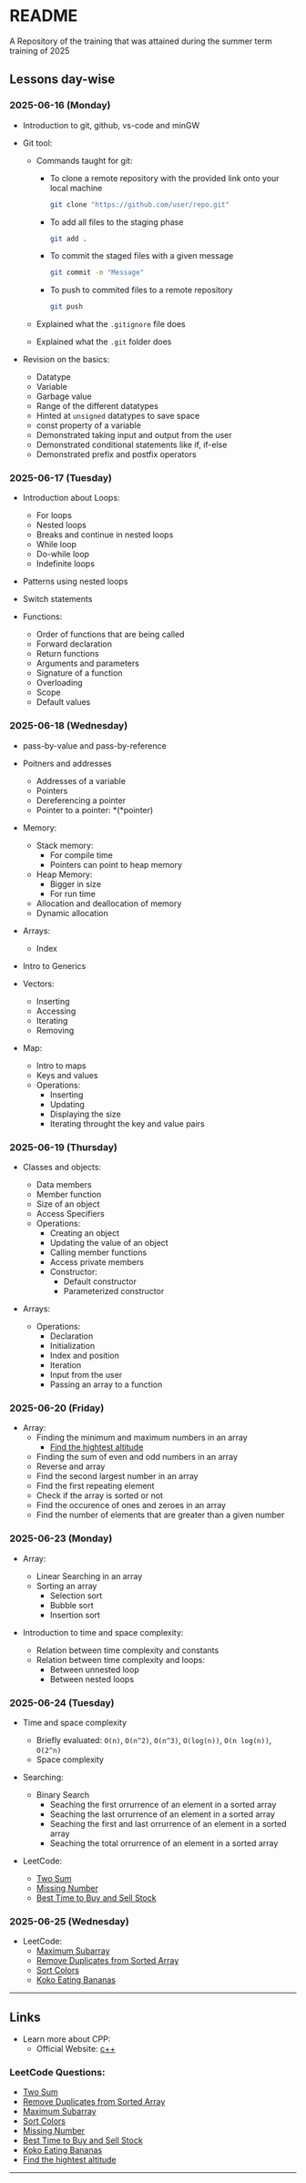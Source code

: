 # README
A Repository of the training that was attained during the summer term training of 2025

## Lessons day-wise
### 2025-06-16 (Monday)
- Introduction to git, github, vs-code and minGW

- Git tool:
    - Commands taught for git:
        - To clone a remote repository with the provided link onto your local machine
            ```bash
            git clone "https://github.com/user/repo.git"
            ```

        - To add all files to the staging phase
            ```bash
            git add .
            ```

        - To commit the staged files with a given message
            ```bash
            git commit -m "Message"
            ```

        - To push to commited files to a remote repository
            ```bash
            git push
            ```

    - Explained what the `.gitignore` file does
    - Explained what the `.git` folder does

- Revision on the basics:
    - Datatype
    - Variable
    - Garbage value
    - Range of the different datatypes
    - Hinted at `unsigned` datatypes to save space
    - const property of a variable
    - Demonstrated taking input and output from the user
    - Demonstrated conditional statements like if, if-else
    - Demonstrated prefix and postfix operators



### 2025-06-17 (Tuesday)
- Introduction about Loops:
    - For loops
    - Nested loops
    - Breaks and continue in nested loops
    - While loop
    - Do-while loop
    - Indefinite loops

- Patterns using nested loops

- Switch statements

- Functions:
    - Order of functions that are being called
    - Forward declaration
    - Return functions
    - Arguments and parameters
    - Signature of a function
    - Overloading
    - Scope
    - Default values


### 2025-06-18 (Wednesday)
- pass-by-value and pass-by-reference

- Poitners and addresses
    - Addresses of a variable
    - Pointers
    - Dereferencing a pointer
    - Pointer to a pointer: \*(\*pointer)

- Memory:
    - Stack memory:
        - For compile time
        - Pointers can point to heap memory
    - Heap Memory:
        - Bigger in size
        - For run time
    - Allocation and deallocation of memory
    - Dynamic allocation

- Arrays:
    - Index

- Intro to Generics

- Vectors:
    - Inserting
    - Accessing
    - Iterating
    - Removing

- Map:
    - Intro to maps
    - Keys and values
    - Operations:
        - Inserting
        - Updating
        - Displaying the size
        - Iterating throught the key and value pairs



### 2025-06-19 (Thursday)
- Classes and objects:
    - Data members
    - Member function
    - Size of an object
    - Access Specifiers
    - Operations:
        - Creating an object
        - Updating the value of an object
        - Calling member functions
        - Access private members
        - Constructor:
            - Default constructor
            - Parameterized constructor

- Arrays:
    - Operations:
        - Declaration
        - Initialization
        - Index and position
        - Iteration
        - Input from the user
        - Passing an array to a function



### 2025-06-20 (Friday)
- Array:
    - Finding the minimum and maximum numbers in an array
        - [Find the hightest altitude][wl-leetcode-1732]
    - Finding the sum of even and odd numbers in an array
    - Reverse and array
    - Find the second largest number in an array
    - Find the first repeating element
    - Check if the array is sorted or not
    - Find the occurence of ones and zeroes in an array
    - Find the number of elements that are greater than a given number



### 2025-06-23 (Monday)
- Array:
    - Linear Searching in an array
    - Sorting an array
        - Selection sort
        - Bubble sort
        - Insertion sort

- Introduction to time and space complexity:
    - Relation between time complexity and constants
    - Relation between time complexity and loops:
        - Between unnested loop
        - Between nested loops



### 2025-06-24 (Tuesday)
- Time and space complexity
    - Briefly evaluated: `O(n)`, `O(n^2)`, `O(n^3)`, `O(log(n))`, `O(n log(n))`, `O(2^n)`
    - Space complexity

- Searching:
    - Binary Search
        - Seaching the first orrurrence of an element in a sorted array
        - Seaching the last orrurrence of an element in a sorted array
        - Seaching the first and last orrurrence of an element in a sorted array
        - Seaching the total orrurrence of an element in a sorted array

- LeetCode:
    - [Two Sum][wl-leetcode-0001]
    - [Missing Number][wl-leetcode-0268]
    - [Best Time to Buy and Sell Stock][wl-leetcode-0121]



### 2025-06-25 (Wednesday)
- LeetCode:
    - [Maximum Subarray][wl-leetcode-0053]
    - [Remove Duplicates from Sorted Array][wl-leetcode-0026]
    - [Sort Colors][wl-leetcode-0075]
    - [Koko Eating Bananas][wl-leetcode-0875]



---



## Links
- Learn more about CPP:
    - Official Website: [c++][wl-cplusplus-website]


### LeetCode Questions:
- [Two Sum][wl-leetcode-0001]
- [Remove Duplicates from Sorted Array][wl-leetcode-0026]
- [Maximum Subarray][wl-leetcode-0053]
- [Sort Colors][wl-leetcode-0075]
- [Missing Number][wl-leetcode-0268]
- [Best Time to Buy and Sell Stock][wl-leetcode-0121]
- [Koko Eating Bananas][wl-leetcode-0875]
- [Find the hightest altitude][wl-leetcode-1732]


---



<!-- links -->
[wl-cplusplus-website]: https://cplusplus.com/
[wl-leetcode-0001]: https://leetcode.com/problems/two-sum/
[wl-leetcode-0026]: https://leetcode.com/problems/remove-duplicates-from-sorted-array/
[wl-leetcode-0053]: https://leetcode.com/problems/maximum-subarray/
[wl-leetcode-0075]: https://leetcode.com/problems/sort-colors/
[wl-leetcode-0121]: https://leetcode.com/problems/best-time-to-buy-and-sell-stock/
[wl-leetcode-0268]: https://leetcode.com/problems/missing-number/
[wl-leetcode-0875]: https://leetcode.com/problems/koko-eating-bananas/
[wl-leetcode-1732]: https://leetcode.com/problems/find-the-highest-altitude/
